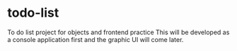 # todo-list
To do list project for objects and frontend practice
This will be developed as a console application first and the graphic UI will come later.
